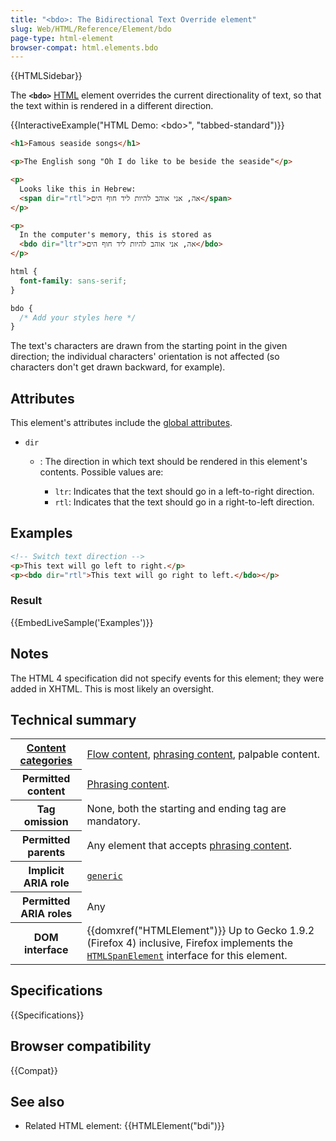 ```yaml
---
title: "<bdo>: The Bidirectional Text Override element"
slug: Web/HTML/Reference/Element/bdo
page-type: html-element
browser-compat: html.elements.bdo
---
```


{{HTMLSidebar}}

The **`<bdo>`** [HTML](/en-US/docs/Web/HTML) element overrides the current directionality of text, so that the text within is rendered in a different direction.

{{InteractiveExample("HTML Demo: &lt;bdo&gt;", "tabbed-standard")}}

```html interactive-example
<h1>Famous seaside songs</h1>

<p>The English song "Oh I do like to be beside the seaside"</p>

<p>
  Looks like this in Hebrew:
  <span dir="rtl">אה, אני אוהב להיות ליד חוף הים</span>
</p>

<p>
  In the computer's memory, this is stored as
  <bdo dir="ltr">אה, אני אוהב להיות ליד חוף הים</bdo>
</p>
```

```css interactive-example
html {
  font-family: sans-serif;
}

bdo {
  /* Add your styles here */
}
```

The text's characters are drawn from the starting point in the given direction; the individual characters' orientation is not affected (so characters don't get drawn backward, for example).

## Attributes

This element's attributes include the [global attributes](/en-US/docs/Web/HTML/Reference/Global_attributes).

- `dir`

  - : The direction in which text should be rendered in this element's contents. Possible values are:

    - `ltr`: Indicates that the text should go in a left-to-right direction.
    - `rtl`: Indicates that the text should go in a right-to-left direction.

## Examples

```html
<!-- Switch text direction -->
<p>This text will go left to right.</p>
<p><bdo dir="rtl">This text will go right to left.</bdo></p>
```

### Result

{{EmbedLiveSample('Examples')}}

## Notes

The HTML 4 specification did not specify events for this element; they were added in XHTML. This is most likely an oversight.

## Technical summary

<table class="properties">
  <tbody>
    <tr>
      <th scope="row">
        <a href="/en-US/docs/Web/HTML/Guides/Content_categories"
          >Content categories</a
        >
      </th>
      <td>
        <a href="/en-US/docs/Web/HTML/Guides/Content_categories#flow_content"
          >Flow content</a
        >,
        <a href="/en-US/docs/Web/HTML/Guides/Content_categories#phrasing_content"
          >phrasing content</a
        >, palpable content.
      </td>
    </tr>
    <tr>
      <th scope="row">Permitted content</th>
      <td>
        <a href="/en-US/docs/Web/HTML/Guides/Content_categories#phrasing_content"
          >Phrasing content</a
        >.
      </td>
    </tr>
    <tr>
      <th scope="row">Tag omission</th>
      <td>None, both the starting and ending tag are mandatory.</td>
    </tr>
    <tr>
      <th scope="row">Permitted parents</th>
      <td>
        Any element that accepts
        <a href="/en-US/docs/Web/HTML/Guides/Content_categories#phrasing_content"
          >phrasing content</a
        >.
      </td>
    </tr>
    <tr>
      <th scope="row">Implicit ARIA role</th>
      <td>
        <code
          ><a href="/en-US/docs/Web/Accessibility/ARIA/Reference/Roles/generic_role"
            >generic</a
          ></code
        >
      </td>
    </tr>
    <tr>
      <th scope="row">Permitted ARIA roles</th>
      <td>Any</td>
    </tr>
    <tr>
      <th scope="row">DOM interface</th>
      <td>
        {{domxref("HTMLElement")}} Up to Gecko 1.9.2 (Firefox 4)
        inclusive, Firefox implements the
        <code
          ><a href="/en-US/docs/Web/API/HTMLSpanElement"
            >HTMLSpanElement</a
          ></code
        >
        interface for this element.
      </td>
    </tr>
  </tbody>
</table>

## Specifications

{{Specifications}}

## Browser compatibility

{{Compat}}

## See also

- Related HTML element: {{HTMLElement("bdi")}}
